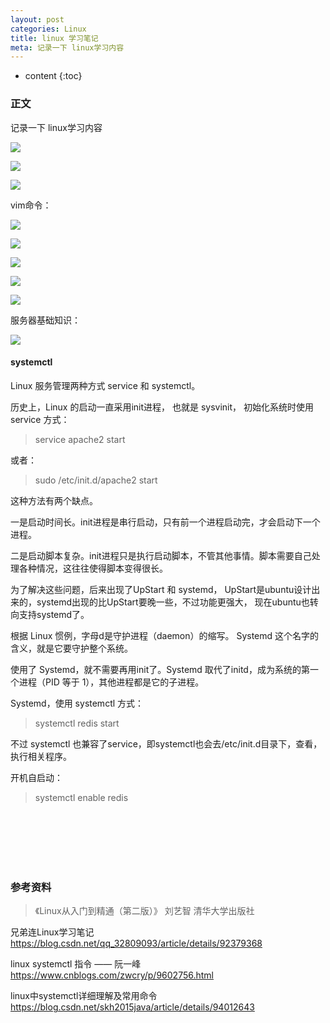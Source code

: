 ```yaml
---
layout: post
categories: Linux
title: linux 学习笔记
meta: 记录一下 linux学习内容
---
```

* content
{:toc}

### 正文

记录一下 linux学习内容

![]({{site.baseurl}}/images/20190902/20190902115101.jpeg)

![]({{site.baseurl}}/images/20190902/20190902115348.jpeg)

![]({{site.baseurl}}/images/20190902/20190902115429.jpeg)

vim命令：

![]({{site.baseurl}}/images/20190902/20190902115501.jpeg)

![]({{site.baseurl}}/images/20190902/20190902115522.jpeg)

![]({{site.baseurl}}/images/20190902/20190902115552.jpeg)

![]({{site.baseurl}}/images/20190902/20190902115622.jpeg)

![]({{site.baseurl}}/images/20190902/20190902115645.jpeg)

服务器基础知识：

![]({{site.baseurl}}/images/20190902/20190902115711.jpeg)

#### systemctl

Linux 服务管理两种方式 service 和 systemctl。

历史上，Linux 的启动一直采用init进程， 也就是 sysvinit， 初始化系统时使用 service 方式：
> service apache2 start

或者：
> sudo /etc/init.d/apache2 start

这种方法有两个缺点。

一是启动时间长。init进程是串行启动，只有前一个进程启动完，才会启动下一个进程。

二是启动脚本复杂。init进程只是执行启动脚本，不管其他事情。脚本需要自己处理各种情况，这往往使得脚本变得很长。

为了解决这些问题，后来出现了UpStart 和 systemd， UpStart是ubuntu设计出来的，systemd出现的比UpStart要晚一些，不过功能更强大，
现在ubuntu也转向支持systemd了。

根据 Linux 惯例，字母d是守护进程（daemon）的缩写。 Systemd 这个名字的含义，就是它要守护整个系统。

使用了 Systemd，就不需要再用init了。Systemd 取代了initd，成为系统的第一个进程（PID 等于 1），其他进程都是它的子进程。

Systemd，使用 systemctl 方式：
> systemctl redis start

不过 systemctl 也兼容了service，即systemctl也会去/etc/init.d目录下，查看，执行相关程序。

开机自启动：
> systemctl enable redis

<br/><br/><br/><br/><br/>
### 参考资料

> 《Linux从入门到精通（第二版）》     刘艺智             清华大学出版社

兄弟连Linux学习笔记 <https://blog.csdn.net/qq_32809093/article/details/92379368>

linux systemctl 指令 —— 阮一峰 <https://www.cnblogs.com/zwcry/p/9602756.html>

linux中systemctl详细理解及常用命令 <https://blog.csdn.net/skh2015java/article/details/94012643>
